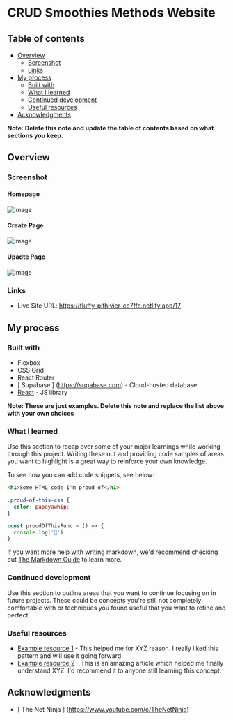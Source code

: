 # CRUD Smoothies Methods Website

## Table of contents

- [Overview](#overview)
  - [Screenshot](#screenshot)
  - [Links](#links)
- [My process](#my-process)
  - [Built with](#built-with)
  - [What I learned](#what-i-learned)
  - [Continued development](#continued-development)
  - [Useful resources](#useful-resources)
- [Acknowledgments](#acknowledgments)

**Note: Delete this note and update the table of contents based on what sections you keep.**

## Overview

### Screenshot

#### Homepage
![image](https://user-images.githubusercontent.com/47054385/199612157-9ca8cf43-d509-460e-b3dd-3d49d1a279e5.png)
#### Create Page
![image](https://user-images.githubusercontent.com/47054385/199612243-a6eb9b58-aaee-4180-b747-0a255a36bb63.png)
#### Upadte Page
![image](https://user-images.githubusercontent.com/47054385/199612397-ca90f6cd-e01f-48ee-86b3-ddb50cd150a4.png)

### Links

- Live Site URL: https://fluffy-pithivier-ce7ffc.netlify.app/17

## My process

### Built with
- Flexbox
- CSS Grid
- React Router
- [ Supabase ] (https://supabase.com) - Cloud-hosted database
- [React](https://reactjs.org/) - JS library


**Note: These are just examples. Delete this note and replace the list above with your own choices**

### What I learned

Use this section to recap over some of your major learnings while working through this project. Writing these out and providing code samples of areas you want to highlight is a great way to reinforce your own knowledge.

To see how you can add code snippets, see below:

```html
<h1>Some HTML code I'm proud of</h1>
```
```css
.proud-of-this-css {
  color: papayawhip;
}
```
```js
const proudOfThisFunc = () => {
  console.log('🎉')
}
```

If you want more help with writing markdown, we'd recommend checking out [The Markdown Guide](https://www.markdownguide.org/) to learn more.


### Continued development

Use this section to outline areas that you want to continue focusing on in future projects. These could be concepts you're still not completely comfortable with or techniques you found useful that you want to refine and perfect.

### Useful resources

- [Example resource 1](https://www.example.com) - This helped me for XYZ reason. I really liked this pattern and will use it going forward.
- [Example resource 2](https://www.example.com) - This is an amazing article which helped me finally understand XYZ. I'd recommend it to anyone still learning this concept.

## Acknowledgments
- [ The Net Ninja ] (https://www.youtube.com/c/TheNetNinja) 
